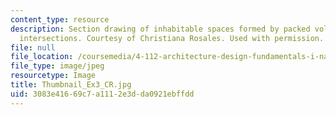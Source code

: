 ```yaml
---
content_type: resource
description: Section drawing of inhabitable spaces formed by packed volumes and their
  intersections. Courtesy of Christiana Rosales. Used with permission.
file: null
file_location: /coursemedia/4-112-architecture-design-fundamentals-i-nano-machines-fall-2012/3083e41669c7a1112e3dda0921ebffdd_Thumbnail_Ex3_CR.jpg
file_type: image/jpeg
resourcetype: Image
title: Thumbnail_Ex3_CR.jpg
uid: 3083e416-69c7-a111-2e3d-da0921ebffdd
---
```

